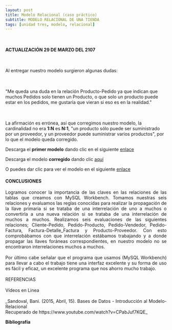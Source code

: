 ```yaml
---
layout: post
title: Modelo Relacional (caso práctico)
subtitle: MODELO RELACIONAL DE UNA TIENDA
tags: [unidad tres, modelo, relacional]
---
```

<p style="text-align: justify;">
<br><br><b>ACTUALIZACIÓN 29 DE MARZO DEL 2107</b>

<br><br>Al entregar nuestro modelo surgieron algunas dudas:

<br><br>"Me queda una duda en la relación Producto-Pedido ya que indican que muchos Pedidos solo tienen un Producto, o que solo un producto puede estar en los pedidos, me gustaría que vieran si eso es en la realidad."

<br><br>La afirmación es errónea, así que corregimos nuestro modelo, la cardinalidad no era <b>1:N</b> es <b>N:1</b>, "un producto sólo puede ser suministrado por un proveedor, y un proveedor puede suministrar varios productos", por lo que el modelo queda corregido.</p>

Descarga el <b>primer modelo</b> dando clic en el siguiente [enlace](https://drive.google.com/uc?export=download&id=0B0tLjk4fF3eYT0E2bHBGVlZiNlE "clic para descargar la presentación") 

Descarga el modelo <b>corregido</b> dando clic [aquí](https://drive.google.com/uc?export=download&id=0B0tLjk4fF3eYOU5HaVZRU3ZTSWc "clic para descargar la presentación") 

O puedes dar clic para ver el modelo en el siguiente [enlace](https://basededatostec.github.io/img/ModeloERcorregido.png "clic para ver el modelo") 

#### CONCLUSIONES

<p style="text-align: justify;">Logramos conocer la importancia de las claves en las relaciones de las tablas que creamos con MySQL Workbench. Tomamos nuestras seis relaciones y evaluamos las reglas conocidas para realizar la propagación de la llave primaria si se trataba de una interrelación de uno a muchos o convertirla a una nueva relación si se trataba de una interrelación de muchos a muchos. Realizamos seis evaluaciones de las siguientes relaciones; Cliente-Pedido, Pedido-Producto, Pedido-Vendedor, Pedido-Factura, Factura-Detalle_Factura y Producto-Proveedor. Con esto comprobábamos con que interrelación estábamos trabajando y a donde propagar las llaves foráneas correspondientes, en nuestro modelo no se encontraron interrelaciones muchos a muchos. <br><br>Por último cabe señalar que el programa que usamos (MySQL Workbench) para llevar a cabo el trabajo tiene una interfaz excelente y su forma de uso es fácil y eficaz, un excelente programa que nos ahorro mucho trabajo.<br><br>REFERENCIAS<br><br>Vídeos en Linea<br><br>_Sandoval, Bani. (2015, Abril, 15). Bases de Datos - Introducción al Modelo-Relacional<br>Recuperado de https://www.youtube.com/watch?v=CPabJuf7KQE_</p>

__Bibliografía__
